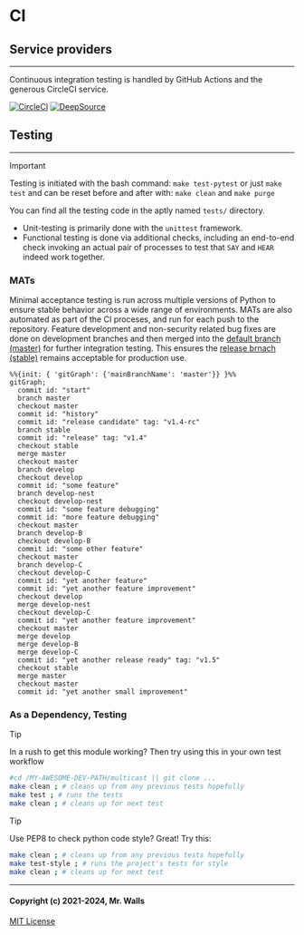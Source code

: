 # CI

## Service providers

***

Continuous integration testing is handled by GitHub Actions and the generous CircleCI service.

[![CircleCI](https://dl.circleci.com/insights-snapshot/gh/reactive-firewall/multicast/master/workflow/badge.svg?window=30d)](https://app.circleci.com/insights/github/reactive-firewall/multicast/workflows/workflow/overview?branch=master&reporting-window=last-90-days&insights-snapshot=true)
[![DeepSource](https://app.deepsource.com/gh/reactive-firewall/multicast.svg/?label=active+issues&show_trend=true&token=SZUDMH7AtX399xLmONFAkiD6)](https://app.deepsource.com/gh/reactive-firewall/multicast/)

## Testing

***

> [!IMPORTANT]
> Testing is initiated with the bash command: `make test-pytest` or just `make test`
> and can be reset before and after with: `make clean` and `make purge`

You can find all the testing code in the aptly named `tests/` directory.

* Unit-testing is primarily done with the `unittest` framework.
* Functional testing is done via additional checks, including an end-to-end check invoking an
  actual pair of processes to test that `SAY` and `HEAR` indeed work together.

### MATs

Minimal acceptance testing is run across multiple versions of Python to ensure stable behavior
across a wide range of environments. MATs are also automated as part of the CI proceses, and run
for each push to the repository.
Feature development and non-security related bug fixes are done on development branches and
then merged into the
[default branch (master)](https://github.com/reactive-firewall/multicast/blob/master/) for further
integration testing. This ensures the
[release brnach (stable)](https://github.com/reactive-firewall/multicast/blob/stable/) remains
acceptable for production use.

```mermaid
%%{init: { 'gitGraph': {'mainBranchName': 'master'}} }%%
gitGraph;
  commit id: "start"
  branch master
  checkout master
  commit id: "history"
  commit id: "release candidate" tag: "v1.4-rc"
  branch stable
  commit id: "release" tag: "v1.4"
  checkout stable
  merge master
  checkout master
  branch develop
  checkout develop
  commit id: "some feature"
  branch develop-nest
  checkout develop-nest
  commit id: "some feature debugging"
  commit id: "more feature debugging"
  checkout master
  branch develop-B
  checkout develop-B
  commit id: "some other feature"
  checkout master
  branch develop-C
  checkout develop-C
  commit id: "yet another feature"
  commit id: "yet another feature improvement"
  checkout develop
  merge develop-nest
  checkout develop-C
  commit id: "yet another feature improvement"
  checkout master
  merge develop
  merge develop-B
  merge develop-C
  commit id: "yet another release ready" tag: "v1.5"
  checkout stable
  merge master
  checkout master
  commit id: "yet another small improvement"
```

### As a Dependency, Testing

> [!TIP]
> In a rush to get this module working? Then try using this in your own test workflow
> ```bash
> #cd /MY-AWESOME-DEV-PATH/multicast || git clone ...
> make clean ; # cleans up from any previous tests hopefully
> make test ; # runs the tests
> make clean ; # cleans up for next test
> ```

> [!TIP]
> Use PEP8 to check python code style? Great! Try this:
> ```bash
> make clean ; # cleans up from any previous tests hopefully
> make test-style ; # runs the project's tests for style
> make clean ; # cleans up for next test
> ```

***

#### Copyright (c) 2021-2024, Mr. Walls

[MIT License](https://github.com/reactive-firewall/multicast/blob/stable/LICENSE.md)
